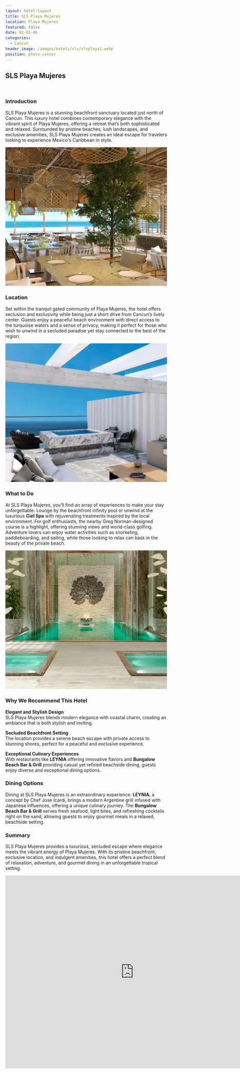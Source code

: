 ```yaml
---
layout: hotel-layout
title: SLS Playa Mujeres
location: Playa Mujeres
featured: false
date: 01-01-06
categories:
  - Cancun
header_image: /images/hotels/sls/slsplaya1.webp
position: photo-center
---
```

## SLS Playa Mujeres  

&nbsp;  

### Introduction  
SLS Playa Mujeres is a stunning beachfront sanctuary located just north of Cancun. This luxury hotel combines contemporary elegance with the vibrant spirit of Playa Mujeres, offering a retreat that’s both sophisticated and relaxed. Surrounded by pristine beaches, lush landscapes, and exclusive amenities, SLS Playa Mujeres creates an ideal escape for travelers looking to experience Mexico's Caribbean in style.  

![](/images/hotels/sls/slsplaya2.webp)

### Location  
Set within the tranquil gated community of Playa Mujeres, the hotel offers seclusion and exclusivity while being just a short drive from Cancun’s lively center. Guests enjoy a peaceful beach environment with direct access to the turquoise waters and a sense of privacy, making it perfect for those who wish to unwind in a secluded paradise yet stay connected to the best of the region.  

![](/images/hotels/sls/slsplaya3.webp)

### What to Do  
At SLS Playa Mujeres, you’ll find an array of experiences to make your stay unforgettable. Lounge by the beachfront infinity pool or unwind at the luxurious **Ciel Spa** with rejuvenating treatments inspired by the local environment. For golf enthusiasts, the nearby Greg Norman-designed course is a highlight, offering stunning views and world-class golfing. Adventure lovers can enjoy water activities such as snorkeling, paddleboarding, and sailing, while those looking to relax can bask in the beauty of the private beach.  

![](/images/hotels/sls/slsplaya4.webp)

### Why We Recommend This Hotel  
**Elegant and Stylish Design**  
SLS Playa Mujeres blends modern elegance with coastal charm, creating an ambiance that is both stylish and inviting. &nbsp;  

**Secluded Beachfront Setting**  
The location provides a serene beach escape with private access to stunning shores, perfect for a peaceful and exclusive experience. &nbsp;  

**Exceptional Culinary Experiences**  
With restaurants like **LEYNIA** offering innovative flavors and **Bungalow Beach Bar & Grill** providing casual yet refined beachside dining, guests enjoy diverse and exceptional dining options.  

### Dining Options  
Dining at SLS Playa Mujeres is an extraordinary experience. **LEYNIA**, a concept by Chef Jose Icardi, brings a modern Argentine grill infused with Japanese influences, offering a unique culinary journey. The **Bungalow Beach Bar & Grill** serves fresh seafood, light bites, and refreshing cocktails right on the sand, allowing guests to enjoy gourmet meals in a relaxed, beachside setting.  

### Summary  
SLS Playa Mujeres provides a luxurious, secluded escape where elegance meets the vibrant energy of Playa Mujeres. With its pristine beachfront, exclusive location, and indulgent amenities, this hotel offers a perfect blend of relaxation, adventure, and gourmet dining in an unforgettable tropical setting.

<iframe src="https://www.google.com/maps/embed?pb=!1m18!1m12!1m3!1d3718.884853298704!2d-86.80470282476422!3d21.236414180614172!2m3!1f0!2f0!3f0!3m2!1i1024!2i768!4f13.1!3m3!1m2!1s0x8f4c2e16068f795f%3A0x769f688dacd8da69!2sSLS%20Playa%20Mujeres!5e0!3m2!1ses!2ses!4v1731517219866!5m2!1ses!2ses" width="800" height="600" style="border:0;" allowfullscreen="" loading="lazy" referrerpolicy="no-referrer-when-downgrade"></iframe>
